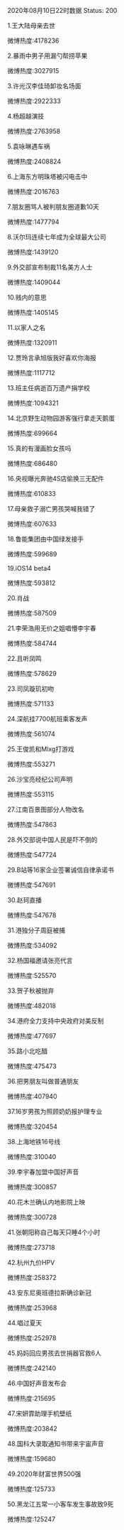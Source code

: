 2020年08月10日22时数据
Status: 200

1.王大陆母亲去世

微博热度:4178236

2.暴雨中男子用漏勺帮捞苹果

微博热度:3027915

3.许光汉李佳琦卸妆名场面

微博热度:2922333

4.杨超越演技

微博热度:2763958

5.袁咏琳遇车祸

微博热度:2408824

6.上海东方明珠塔被闪电击中

微博热度:2016763

7.朋友圈骂人被判朋友圈道歉10天

微博热度:1477794

8.沃尔玛连续七年成为全球最大公司

微博热度:1439120

9.外交部宣布制裁11名美方人士

微博热度:1409044

10.贱内的意思

微博热度:1405145

11.以家人之名

微博热度:1320911

12.贾玲言承旭版我好喜欢你海报

微博热度:1117712

13.班主任病逝百万遗产捐学校

微博热度:1094321

14.北京野生动物园游客强行拿走天鹅蛋

微博热度:699664

15.真的有漫画脸女孩吗

微博热度:686480

16.央视曝光奔驰4S店偷换三无配件

微博热度:610833

17.母亲救子溺亡男孩哭喊我错了

微博热度:607633

18.鲁能集团由中国绿发接手

微博热度:599689

19.iOS14 beta4

微博热度:593812

20.肖战

微博热度:587509

21.李荣浩用无价之姐唱懵李宇春

微博热度:584744

22.且听凤鸣

微博热度:578629

23.司凤璇玑初吻

微博热度:571133

24.深航挂7700航班乘客发声

微博热度:561074

25.王俊凯和Mlxg打游戏

微博热度:553271

26.沙宝亮经纪公司声明

微博热度:553115

27.江南百景图部分人物改名

微博热度:547863

28.外交部说中国人民是吓不倒的

微博热度:547724

29.B站等16家企业签署诚信自律承诺书

微博热度:547691

30.赵珂直播

微博热度:547678

31.港独分子周庭被捕

微博热度:534092

32.杨国福邀请张亮代言

微博热度:525570

33.贺子秋被抛弃

微博热度:482018

34.港府全力支持中央政府对美反制

微博热度:477697

35.路小北吃醋

微博热度:475473

36.把男朋友叫做普通朋友

微博热度:407940

37.16岁男孩为照顾奶奶报护理专业

微博热度:320454

38.上海地铁16号线

微博热度:310040

39.李宇春加盟中国好声音

微博热度:300857

40.花木兰确认内地影院上映

微博热度:300728

41.张朝阳称自己每天只睡4个小时

微博热度:273718

42.杭州九价HPV

微博热度:258372

43.安东尼奥班德拉斯确诊新冠

微博热度:253968

44.唱过夏天

微博热度:252978

45.妈妈回应男孩去世捐器官救6人

微博热度:242140

46.中国好声音发布会

微博热度:215695

47.宋妍霏助理手机壁纸

微博热度:203842

48.国科大录取通知书带来宇宙声音

微博热度:159680

49.2020年财富世界500强

微博热度:125733

50.黑龙江五常一小客车发生事故致9死

微博热度:125247

